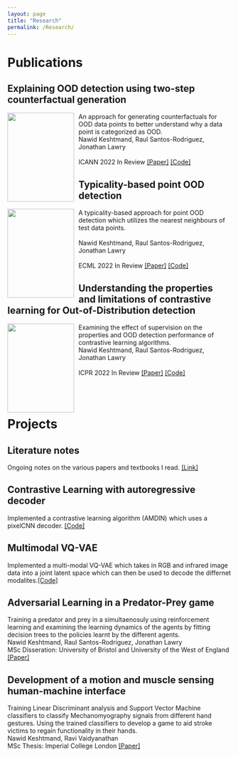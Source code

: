 ```yaml
---
layout: page
title: "Research"
permalink: /Research/
---
```


# Publications

## Explaining OOD detection using two-step counterfactual generation

<img src="../images/what-if.jpg" width="150" 
     height="200" style="float: left;margin-right:10px" />
An approach for generating counterfactuals for OOD data points to better understand why a data point is categorized as OOD.<br/>
Nawid Keshtmand, Raul Santos-Rodriguez, Jonathan Lawry <br/>  
ICANN 2022 In Review [[Paper]](https://www.overleaf.com/project/623c91a3e49ceb864ebc4e44) [[Code]](https://github.com/OngoingMLProjects/Contrastive_Dirichlet)

##  Typicality-based point OOD detection
<img src="../images/Typicality_inference.png" width="150" 
     height="200" style="float: left;margin-right:10px" />
A typicality-based approach for point OOD detection which utilizes the nearest neighbours of test data points.<br/>       
Nawid Keshtmand, Raul Santos-Rodriguez, Jonathan Lawry <br/>  
ECML 2022 In Review [[Paper]](https://www.overleaf.com/project/6177e98aed9c4d52c9b492db) [[Code]](https://github.com/OngoingMLProjects/Contrastive_Representation_Uncertainty)

## Understanding the properties and limitations of contrastive learning for Out-of-Distribution detection
<img src="../images/spectral_values.png" width="150" 
     height="200" style="float: left;margin-right:10px" />
Examining the effect of supervision on the properties and OOD detection performance of contrastive learning algorithms.<br/>
Nawid Keshtmand, Raul Santos-Rodriguez, Jonathan Lawry<br/>  
ICPR 2022 In Review [[Paper]](https://www.overleaf.com/project/610e721107d0070578038c9c)  [[Code]](https://github.com/OngoingMLProjects/Contrastive_Representation_Uncertainty)
<br/><br/><br/><br/>

# Projects
## Literature notes
Ongoing notes on the various papers and textbooks I read.
[[Link]](https://github.com/nerdk312/MLNotes)

## Contrastive Learning with autoregressive decoder
Implemented a contrastive learning algorithm (AMDIN) which uses a pixelCNN decoder.
[[Code]](https://github.com/CompletedProjects/AMDIM_Decoder)


## Multimodal VQ-VAE
Implemented a multi-modal VQ-VAE which takes in RGB and infrared image data into a joint latent space which can then be used to decode the differnet modalites.[[Code]](https://github.com/CompletedProjects/Multimodal_VQ-VAE)

## Adversarial Learning in a  Predator-Prey game
Training a predator and prey in a simultaenosuly using reinforcement learning and examining the learning dynamics of the agents by fitting decision trees to the policies learnt by the different agents.<br/>
Nawid Keshtmand, Raul Santos-Rodriguez, Jonathan Lawry<br/>
MSc Disseration: University of Bristol and University of the West of England [[Paper]](https://www.overleaf.com/project/5d73620341090c00015db1a3)

##  Development of a motion and   muscle sensing human-machine interface
Training Linear Discriminant analysis and Support Vector Machine classifiers to classify Mechanomyography signals from different hand gestures. Using the trained classifiers to develop a game to aid stroke victims to regain functionality in their hands.<br/> 
Nawid Keshtmand, Ravi Vaidyanathan<br/>
MSc Thesis: Imperial College London [[Paper]](https://www.overleaf.com/project/5d5587e5bb34bd0cc71b9505)

